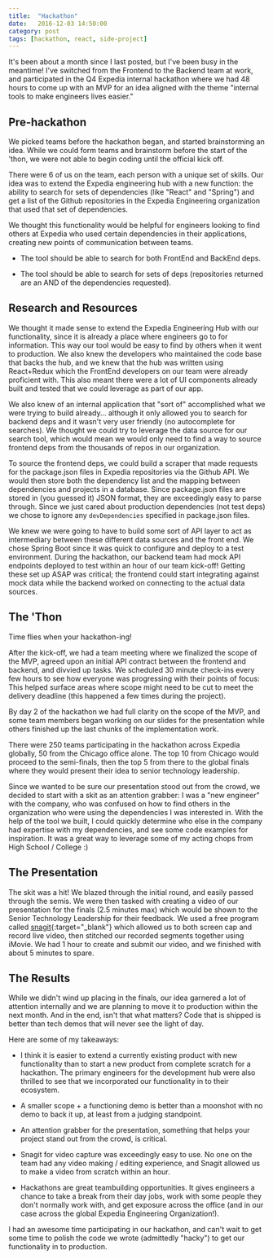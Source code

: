 ```yaml
---
title:  "Hackathon"
date:   2016-12-03 14:50:00
category: post
tags: [hackathon, react, side-project]
---
```


It's been about a month since I last posted, but I've been busy in the meantime! I've switched from the Frontend to the Backend team at work, and participated in the Q4 Expedia internal hackathon where we had 48 hours to come up with an MVP for an idea aligned with the theme "internal tools to make engineers lives easier."

## Pre-hackathon

We picked teams before the hackathon began, and started brainstorming an idea. While we could form teams and brainstorm before the start of the 'thon, we were not able to begin coding until the official kick off.

There were 6 of us on the team, each person with a unique set of skills. Our idea was to extend the Expedia engineering hub with a new function: the ability to search for sets of dependencies (like "React" and "Spring") and get a list of the Github repositories in the Expedia Engineering organization that used that set of dependencies.

We thought this functionality would be helpful for engineers looking to find others at Expedia who used certain dependencies in their applications, creating new points of communication between teams.

  - The tool should be able to search for both FrontEnd and BackEnd deps.

  - The tool should be able to search for sets of deps (repositories returned are an AND of the dependencies requested).

## Research and Resources

We thought it made sense to extend the Expedia Engineering Hub with our functionality, since it is already a place where engineers go to for information. This way our tool would be easy to find by others when it went to production. We also knew the developers who maintained the code base that backs the hub, and we knew that the hub was written using React+Redux which the FrontEnd developers on our team were already proficient with. This also meant there were a lot of UI components already built and tested that we could leverage as part of our app.

We also knew of an internal application that "sort of" accomplished what we were trying to build already... although it only allowed you to search for backend deps and it wasn't very user friendly (no autocomplete for searches). We thought we could try to leverage the data source for our search tool, which would mean we would only need to find a way to source frontend deps from the thousands of repos in our organization.

To source the frontend deps, we could build a scraper that made requests for the package.json files in Expedia repositories via the Github API. We would then store both the dependency list and the mapping between dependencies and projects in a database. Since package.json files are stored in (you guessed it) JSON format, they are exceedingly easy to parse through. Since we just cared about production dependencies (not test deps) we chose to ignore any `devDependencies` specified in package.json files.

We knew we were going to have to build some sort of API layer to act as intermediary between these different data sources and the front end. We chose Spring Boot since it was quick to configure and deploy to a test environment. During the hackathon, our backend team had mock API endpoints deployed to test within an hour of our team kick-off! Getting these set up ASAP was critical; the frontend could start integrating against mock data while the backend worked on connecting to the actual data sources.

## The 'Thon

Time flies when your hackathon-ing!

After the kick-off, we had a team meeting where we finalized the scope of the MVP, agreed upon an initial API contract between the frontend and backend, and divvied up tasks. We scheduled 30 minute check-ins every few hours to see how everyone was progressing with their points of focus: This helped surface areas where scope might need to be cut to meet the delivery deadline (this happened a few times during the project).

By day 2 of the hackathon we had full clarity on the scope of the MVP, and some team members began working on our slides for the presentation while others finished up the last chunks of the implementation work.

There were 250 teams participating in the hackathon across Expedia globally, 50 from the Chicago office alone. The top 10 from Chicago would proceed to the semi-finals, then the top 5 from there to the global finals where they would present their idea to senior technology leadership.

Since we wanted to be sure our presentation stood out from the crowd, we decided to start with a skit as an attention grabber: I was a "new engineer" with the company, who was confused on how to find others in the organization who were using the dependencies I was interested in. With the help of the tool we built, I could quickly determine who else in the company had expertise with my dependencies, and see some code examples for inspiration. It was a great way to leverage some of my acting chops from High School / College :)

## The Presentation

The skit was a hit! We blazed through the initial round, and easily passed through the semis. We were then tasked with creating a video of our presentation for the finals (2.5 minutes max) which would be shown to the Senior Technology Leadership for their feedback. We used a free program called [snagit][snagit]{:target="_blank"} which allowed us to both screen cap and record live video, then stitched our recorded segments together using iMovie. We had 1 hour to create and submit our video, and we finished with about 5 minutes to spare.

## The Results

While we didn't wind up placing in the finals, our idea garnered a lot of attention internally and we are planning to move it to production within the next month. And in the end, isn't that what matters? Code that is shipped is better than tech demos that will never see the light of day.

Here are some of my takeaways:

- I think it is easier to extend a currently existing product with new functionality than to start a new product from complete scratch for a hackathon. The primary engineers for the development hub were also thrilled to see that we incorporated our functionality in to their ecosystem.

- A smaller scope + a functioning demo is better than a moonshot with no demo to back it up, at least from a judging standpoint.

- An attention grabber for the presentation, something that helps your project stand out from the crowd, is critical.

- Snagit for video capture was exceedingly easy to use. No one on the team had any video making / editing experience, and Snagit allowed us to make a video from scratch within an hour.

- Hackathons are great teambuilding opportunities. It gives engineers a chance to take a break from their day jobs, work with some people they don't normally work with, and get exposure across the office (and in our case across the global Expedia Engineering Organization!).

I had an awesome time participating in our hackathon, and can't wait to get some time to polish the code we wrote (admittedly "hacky") to get our functionality in to production.

[snagit]: https://www.techsmith.com/snagit.html


